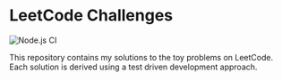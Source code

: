 # LeetCode Challenges

![Node.js CI](https://github.com/danyadsmith/leetcode/workflows/Node.js%20CI/badge.svg?branch=master)

This repository contains my solutions to the toy problems on LeetCode. Each 
solution is derived using a test driven development approach.

